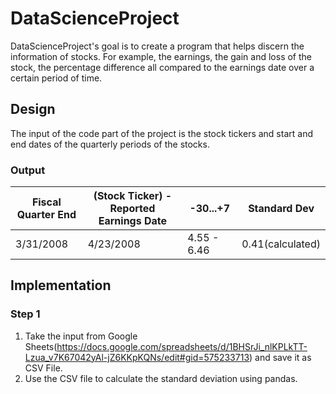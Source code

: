 # DataScienceProject
DataScienceProject's goal is to create a program that helps discern the information of stocks. For example, the earnings, the gain and loss of the stock, the percentage difference all compared to the earnings date over a certain period of time.
## Design 
The input of the code part of the project is the stock tickers and start and end dates of the quarterly periods of the stocks. 
### Output
| Fiscal Quarter End | (Stock Ticker) - Reported Earnings Date| -30...+7 | Standard Dev  |
| ------ | ------ | ----- | ------ |
| 3/31/2008 | 4/23/2008 | 4.55 - 6.46 | 0.41(calculated) |
## Implementation
### Step 1
1. Take the input from Google Sheets(https://docs.google.com/spreadsheets/d/1BHSrJi_nlKPLkTT-Lzua_v7K67042yAl-jZ6KKpKQNs/edit#gid=575233713) and save it as CSV File. 
2. Use the CSV file to calculate the standard deviation using pandas. 



